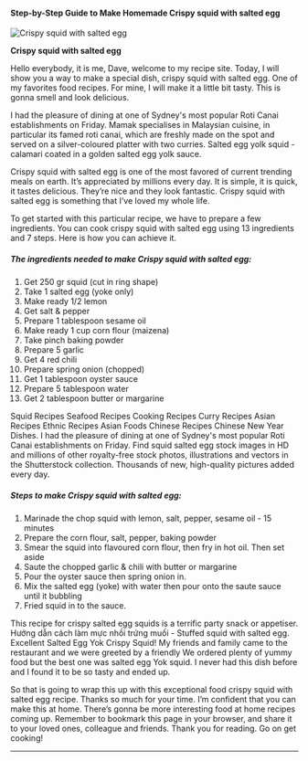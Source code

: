             

#### Step-by-Step Guide to Make Homemade Crispy squid with salted egg

![Crispy squid with salted egg](https://img-global.cpcdn.com/recipes/1f766e55ac0c3137/751x532cq70/crispy-squid-with-salted-egg-recipe-main-photo.jpg)

**Crispy squid with salted egg**

Hello everybody, it is me, Dave, welcome to my recipe site. Today, I will show you a way to make a special dish, crispy squid with salted egg. One of my favorites food recipes. For mine, I will make it a little bit tasty. This is gonna smell and look delicious.

I had the pleasure of dining at one of Sydney's most popular Roti Canai establishments on Friday. Mamak specialises in Malaysian cuisine, in particular its famed roti canai, which are freshly made on the spot and served on a silver-coloured platter with two curries. Salted egg yolk squid - calamari coated in a golden salted egg yolk sauce.

Crispy squid with salted egg is one of the most favored of current trending meals on earth. It’s appreciated by millions every day. It is simple, it is quick, it tastes delicious. They’re nice and they look fantastic. Crispy squid with salted egg is something that I’ve loved my whole life.

To get started with this particular recipe, we have to prepare a few ingredients. You can cook crispy squid with salted egg using 13 ingredients and 7 steps. Here is how you can achieve it.

##### The ingredients needed to make Crispy squid with salted egg:

1.  Get 250 gr squid (cut in ring shape)
2.  Take 1 salted egg (yoke only)
3.  Make ready 1/2 lemon
4.  Get salt & pepper
5.  Prepare 1 tablespoon sesame oil
6.  Make ready 1 cup corn flour (maizena)
7.  Take pinch baking powder
8.  Prepare 5 garlic
9.  Get 4 red chili
10.  Prepare spring onion (chopped)
11.  Get 1 tablespoon oyster sauce
12.  Prepare 5 tablespoon water
13.  Get 2 tablespoon butter or margarine

Squid Recipes Seafood Recipes Cooking Recipes Curry Recipes Asian Recipes Ethnic Recipes Asian Foods Chinese Recipes Chinese New Year Dishes. I had the pleasure of dining at one of Sydney's most popular Roti Canai establishments on Friday. Find squid salted egg stock images in HD and millions of other royalty-free stock photos, illustrations and vectors in the Shutterstock collection. Thousands of new, high-quality pictures added every day.

##### Steps to make Crispy squid with salted egg:

1.  Marinade the chop squid with lemon, salt, pepper, sesame oil - 15 minutes
2.  Prepare the corn flour, salt, pepper, baking powder
3.  Smear the squid into flavoured corn flour, then fry in hot oil. Then set aside
4.  Saute the chopped garlic & chili with butter or margarine
5.  Pour the oyster sauce then spring onion in.
6.  Mix the salted egg (yoke) with water then pour onto the saute sauce until it bubbling
7.  Fried squid in to the sauce.

This recipe for crispy salted egg squids is a terrific party snack or appetiser. Hướng dẫn cách làm mực nhồi trứng muối - Stuffed squid with salted egg. Excellent Salted Egg Yok Crispy Squid! My friends and family came to the restaurant and we were greeted by a friendly We ordered plenty of yummy food but the best one was salted egg Yok squid. I never had this dish before and I found it to be so tasty and ended up.

So that is going to wrap this up with this exceptional food crispy squid with salted egg recipe. Thanks so much for your time. I’m confident that you can make this at home. There’s gonna be more interesting food at home recipes coming up. Remember to bookmark this page in your browser, and share it to your loved ones, colleague and friends. Thank you for reading. Go on get cooking!

* * *
